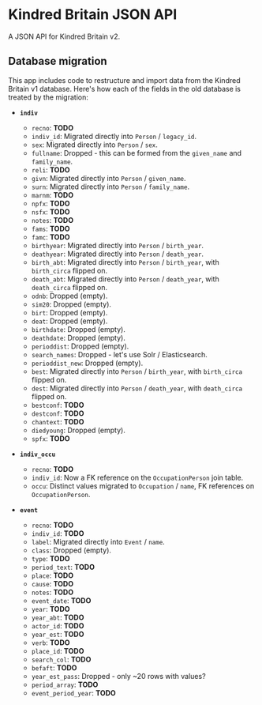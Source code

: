 # Kindred Britain JSON API

A JSON API for Kindred Britain v2.

## Database migration

This app includes code to restructure and import data from the Kindred Britain v1 database. Here's how each of the fields in the old database is treated by the migration:

- **`indiv`**

  - `recno`: **TODO**
  - `indiv_id`: Migrated directly into `Person` / `legacy_id`.
  - `sex`: Migrated directly into `Person` / `sex`.
  - `fullname`: Dropped - this can be formed from the `given_name` and `family_name`.
  - `reli`: **TODO**
  - `givn`: Migrated directly into `Person` / `given_name`.
  - `surn`: Migrated directly into `Person` / `family_name`.
  - `marnm`: **TODO**
  - `npfx`: **TODO**
  - `nsfx`: **TODO**
  - `notes`: **TODO**
  - `fams`: **TODO**
  - `famc`: **TODO**
  - `birthyear`: Migrated directly into `Person` / `birth_year`.
  - `deathyear`: Migrated directly into `Person` / `death_year`.
  - `birth_abt`: Migrated directly into `Person` / `birth_year`, with `birth_circa` flipped on.
  - `death_abt`: Migrated directly into `Person` / `death_year`, with `death_circa` flipped on.
  - `odnb`: Dropped (empty).
  - `sim20`: Dropped (empty).
  - `birt`: Dropped (empty).
  - `deat`: Dropped (empty).
  - `birthdate`: Dropped (empty).
  - `deathdate`: Dropped (empty).
  - `perioddist`: Dropped (empty).
  - `search_names`: Dropped - let's use Solr / Elasticsearch.
  - `perioddist_new`: Dropped (empty).
  - `best`: Migrated directly into `Person` / `birth_year`, with `birth_circa` flipped on.
  - `dest`: Migrated directly into `Person` / `death_year`, with `death_circa` flipped on.
  - `bestconf`: **TODO**
  - `destconf`: **TODO**
  - `chantext`: **TODO**
  - `diedyoung`: Dropped (empty).
  - `spfx`: **TODO**

- **`indiv_occu`**
  - `recno`: **TODO**
  - `indiv_id`: Now a FK reference on the `OccupationPerson` join table.
  - `occu`: Distinct values migrated to `Occupation` / `name`, FK references on `OccupationPerson`.

- **`event`**
  - `recno`: **TODO**
  - `indiv_id`: **TODO**
  - `label`: Migrated directly into `Event` / `name`.
  - `class`: Dropped (empty).
  - `type`: **TODO**
  - `period_text`: **TODO**
  - `place`: **TODO**
  - `cause`: **TODO**
  - `notes`: **TODO**
  - `event_date`: **TODO**
  - `year`: **TODO**
  - `year_abt`: **TODO**
  - `actor_id`: **TODO**
  - `year_est`: **TODO**
  - `verb`: **TODO**
  - `place_id`: **TODO**
  - `search_col`: **TODO**
  - `befaft`: **TODO**
  - `year_est_pass`: Dropped - only ~20 rows with values?
  - `period_array`: **TODO**
  - `event_period_year`: **TODO**
